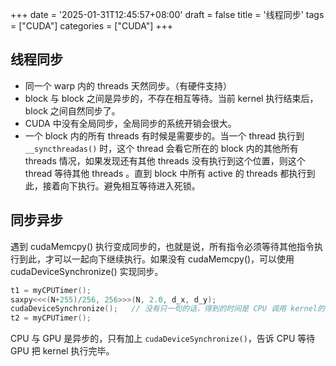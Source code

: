 +++
date = '2025-01-31T12:45:57+08:00'
draft = false
title = '线程同步'
tags = ["CUDA"]
categories = ["CUDA"]
+++


## 线程同步

- 同一个 warp 内的 threads 天然同步。（有硬件支持）
- block 与 block 之间是异步的，不存在相互等待。当前 kernel 执行结束后， block 之间自然同步了。
- CUDA 中没有全局同步，全局同步的系统开销会很大。 
- 一个 block 内的所有 threads 有时候是需要步的。当一个 thread 执行到 `__syncthreadas()` 时，这个 thread 会看它所在的 block 内的其他所有 threads 情况，如果发现还有其他 threads 没有执行到这个位置，则这个 thread 等待其他 threads 。直到 block 中所有 active 的 threads 都执行到此，接着向下执行。避免相互等待进入死锁。


## 同步异步

遇到 cudaMemcpy() 执行变成同步的，也就是说，所有指令必须等待其他指令执行到此，才可以一起向下继续执行。如果没有 cudaMemcpy()，可以使用 cudaDeviceSynchronize() 实现同步。

~~~cpp
t1 = myCPUTimer();
saxpy<<<(N+255)/256, 256>>>(N, 2.0, d_x, d_y);
cudaDeviceSynchronize();   // 没有只一句的话，得到的时间是 CPU 调用 kernel的时间，而不是GPU执行kernel的时间。
t2 = myCPUTimer();
~~~

CPU 与 GPU 是异步的，只有加上 `cudaDeviceSynchronize()`，告诉 CPU 等待 GPU 把 kernel 执行完毕。
